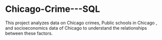 # Chicago-Crime---SQL
This project analyzes data on Chicago crimes, Public schools in Chicago , and socioeconomics data of Chicago to understand the relationships between these factors.
